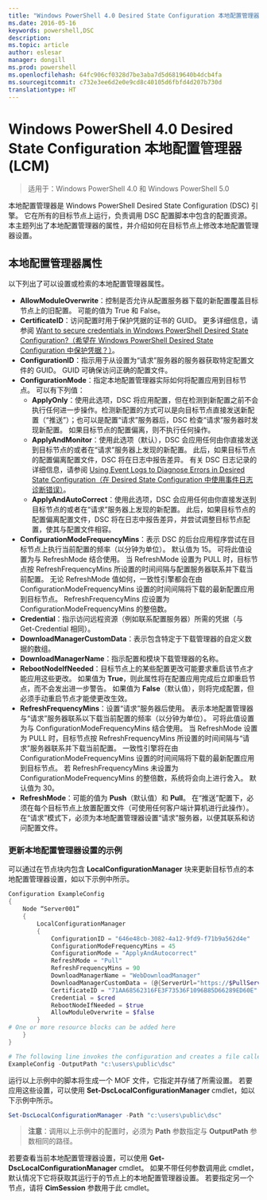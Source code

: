 ```yaml
---
title: "Windows PowerShell 4.0 Desired State Configuration 本地配置管理器 (LCM)"
ms.date: 2016-05-16
keywords: powershell,DSC
description: 
ms.topic: article
author: eslesar
manager: dongill
ms.prod: powershell
ms.openlocfilehash: 64fc906cf0328d7be3aba7d5d6819640b4dcb4fa
ms.sourcegitcommit: c732e3ee6d2e0e9cd8c40105d6fbfd4d207b730d
translationtype: HT
---
```

# <a name="windows-powershell-40-desired-state-configuration-local-configuration-manager-lcm"></a>Windows PowerShell 4.0 Desired State Configuration 本地配置管理器 (LCM)

>适用于：Windows PowerShell 4.0 和 Windows PowerShell 5.0

本地配置管理器是 Windows PowerShell Desired State Configuration (DSC) 引擎。 它在所有的目标节点上运行，负责调用 DSC 配置脚本中包含的配置资源。 本主题列出了本地配置管理器的属性，并介绍如何在目标节点上修改本地配置管理器设置。

## <a name="local-configuration-manager-properties"></a>本地配置管理器属性
以下列出了可以设置或检索的本地配置管理器属性。
 
* **AllowModuleOverwrite**：控制是否允许从配置服务器下载的新配置覆盖目标节点上的旧配置。 可能的值为 True 和 False。
* **CertificateID**：访问配置时用于保护凭据的证书的 GUID。 更多详细信息，请参阅 [Want to secure credentials in Windows PowerShell Desired State Configuration?（希望在 Windows PowerShell Desired State Configuration 中保护凭据？）](http://blogs.msdn.com/b/powershell/archive/2014/01/31/want-to-secure-credentials-in-windows-powershell-desired-state-configuration.aspx)。
* **ConfigurationID**：指示用于从设置为“请求”服务器的服务器获取特定配置文件的 GUID。 GUID 可确保访问正确的配置文件。
* **ConfigurationMode**：指定本地配置管理器实际如何将配置应用到目标节点。 可以有下列值：
    - **ApplyOnly**：使用此选项，DSC 将应用配置，但在检测到新配置之前不会执行任何进一步操作。检测新配置的方式可以是向目标节点直接发送新配置（“推送”）；也可以是配置“请求”服务器后，DSC 检查“请求”服务器时发现新配置。 如果目标节点的配置偏离，则不执行任何操作。
    - **ApplyAndMonitor**：使用此选项（默认），DSC 会应用任何由你直接发送到目标节点的或者在“请求”服务器上发现的新配置。 此后，如果目标节点的配置偏离配置文件，DSC 将在日志中报告差异。 有关 DSC 日志记录的详细信息，请参阅 [Using Event Logs to Diagnose Errors in Desired State Configuration（在 Desired State Configuration 中使用事件日志诊断错误）](http://blogs.msdn.com/b/powershell/archive/2014/01/03/using-event-logs-to-diagnose-errors-in-desired-state-configuration.aspx)。
    - **ApplyAndAutoCorrect**：使用此选项，DSC 会应用任何由你直接发送到目标节点的或者在“请求”服务器上发现的新配置。 此后，如果目标节点的配置偏离配置文件，DSC 将在日志中报告差异，并尝试调整目标节点配置，使其与配置文件相容。
* **ConfigurationModeFrequencyMins**：表示 DSC 的后台应用程序尝试在目标节点上执行当前配置的频率（以分钟为单位）。 默认值为 15。 可将此值设置为与 RefreshMode 结合使用。 当 RefreshMode 设置为 PULL 时，目标节点按 RefreshFrequencyMins 所设置的时间间隔与配置服务器联系并下载当前配置。 无论 RefreshMode 值如何，一致性引擎都会在由 ConfigurationModeFrequencyMins 设置的时间间隔将下载的最新配置应用到目标节点。 RefreshFrequencyMins 应设置为 ConfigurationModeFrequencyMins 的整倍数。
* **Credential**：指示访问远程资源（例如联系配置服务器）所需的凭据（与 Get-Credential 相同）。
* **DownloadManagerCustomData**：表示包含特定于下载管理器的自定义数据的数组。
* **DownloadManagerName**：指示配置和模块下载管理器的名称。
* **RebootNodeIfNeeded**：目标节点上的某些配置更改可能要求重启该节点才能应用这些更改。 如果值为 **True**，则此属性将在配置应用完成后立即重启节点，而不会发出进一步警告。 如果值为 **False**（默认值），则将完成配置，但必须手动重启节点才能使更改生效。
* **RefreshFrequencyMins**：设置“请求”服务器后使用。 表示本地配置管理器与“请求”服务器联系以下载当前配置的频率（以分钟为单位）。 可将此值设置为与 ConfigurationModeFrequencyMins 结合使用。 当 RefreshMode 设置为 PULL 时，目标节点按 RefreshFrequencyMins 所设置的时间间隔与“请求”服务器联系并下载当前配置。 一致性引擎将在由 ConfigurationModeFrequencyMins 设置的时间间隔将下载的最新配置应用到目标节点。 若 RefreshFrequencyMins 未设置为 ConfigurationModeFrequencyMins 的整倍数，系统将会向上进行舍入。 默认值为 30。
* **RefreshMode**：可能的值为 **Push**（默认值）和 **Pull**。 在“推送”配置下，必须在每个目标节点上放置配置文件（可使用任何客户端计算机进行此操作）。 在“请求”模式下，必须为本地配置管理器设置“请求”服务器，以便其联系和访问配置文件。

### <a name="example-of-updating-local-configuration-manager-settings"></a>更新本地配置管理器设置的示例

可以通过在节点块内包含 **LocalConfigurationManager** 块来更新目标节点的本地配置管理器设置，如以下示例中所示。

```powershell
Configuration ExampleConfig
{
    Node “Server001”
    {
        LocalConfigurationManager
        {
            ConfigurationID = "646e48cb-3082-4a12-9fd9-f71b9a562d4e"
            ConfigurationModeFrequencyMins = 45
            ConfigurationMode = "ApplyAndAutocorrect"
            RefreshMode = "Pull"
            RefreshFrequencyMins = 90
            DownloadManagerName = "WebDownloadManager"
            DownloadManagerCustomData = (@{ServerUrl="https://$PullServer/psdscpullserver.svc"})
            CertificateID = "71AA68562316FE3F73536F1096B85D66289ED60E"
            Credential = $cred
            RebootNodeIfNeeded = $true
            AllowModuleOverwrite = $false
        }
# One or more resource blocks can be added here
    }
}

# The following line invokes the configuration and creates a file called Server001.meta.mof at the specified path
ExampleConfig -OutputPath "c:\users\public\dsc"  
```

运行以上示例中的脚本将生成一个 MOF 文件，它指定并存储了所需设置。 若要应用这些设置，可以使用 **Set-DscLocalConfigurationManager** cmdlet，如以下示例中所示。

```powershell
Set-DscLocalConfigurationManager -Path "c:\users\public\dsc"
```

> **注意**：调用以上示例中的配置时，必须为 **Path** 参数指定与 **OutputPath** 参数相同的路径。

若要查看当前本地配置管理器设置，可以使用 **Get-DscLocalConfigurationManager** cmdlet。 如果不带任何参数调用此 cmdlet，默认情况下它将获取其运行于的节点上的本地配置管理器设置。 若要指定另一个节点，请将 **CimSession** 参数用于此 cmdlet。

